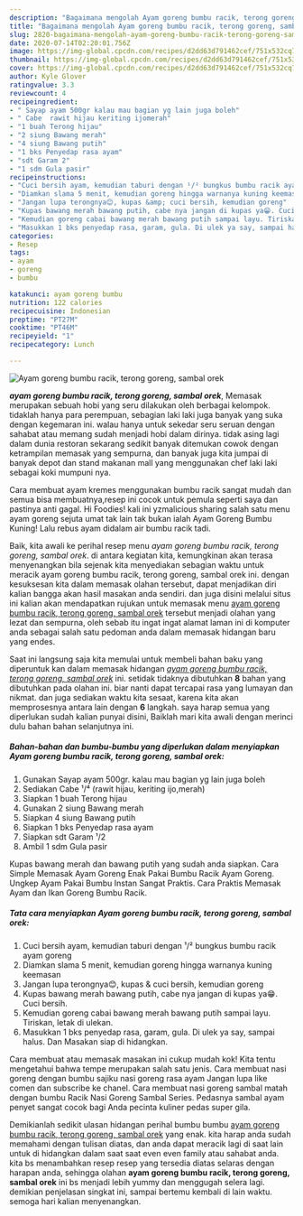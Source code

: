 ```yaml
---
description: "Bagaimana mengolah Ayam goreng bumbu racik, terong goreng, sambal orek, Bikin Ngiler"
title: "Bagaimana mengolah Ayam goreng bumbu racik, terong goreng, sambal orek, Bikin Ngiler"
slug: 2820-bagaimana-mengolah-ayam-goreng-bumbu-racik-terong-goreng-sambal-orek-bikin-ngiler
date: 2020-07-14T02:20:01.756Z
image: https://img-global.cpcdn.com/recipes/d2dd63d791462cef/751x532cq70/ayam-goreng-bumbu-racik-terong-goreng-sambal-orek-foto-resep-utama.jpg
thumbnail: https://img-global.cpcdn.com/recipes/d2dd63d791462cef/751x532cq70/ayam-goreng-bumbu-racik-terong-goreng-sambal-orek-foto-resep-utama.jpg
cover: https://img-global.cpcdn.com/recipes/d2dd63d791462cef/751x532cq70/ayam-goreng-bumbu-racik-terong-goreng-sambal-orek-foto-resep-utama.jpg
author: Kyle Glover
ratingvalue: 3.3
reviewcount: 4
recipeingredient:
- " Sayap ayam 500gr kalau mau bagian yg lain juga boleh"
- " Cabe  rawit hijau keriting ijomerah"
- "1 buah Terong hijau"
- "2 siung Bawang merah"
- "4 siung Bawang putih"
- "1 bks Penyedap rasa ayam"
- "sdt Garam 2"
- "1 sdm Gula pasir"
recipeinstructions:
- "Cuci bersih ayam, kemudian taburi dengan ¹/² bungkus bumbu racik ayam goreng"
- "Diamkan slama 5 menit, kemudian goreng hingga warnanya kuning keemasan"
- "Jangan lupa terongnya😊, kupas &amp; cuci bersih, kemudian goreng"
- "Kupas bawang merah bawang putih, cabe nya jangan di kupas ya😁. Cuci bersih."
- "Kemudian goreng cabai bawang merah bawang putih sampai layu. Tiriskan, letak di ulekan."
- "Masukkan 1 bks penyedap rasa, garam, gula. Di ulek ya say, sampai halus. Dan Masakan siap di hidangkan."
categories:
- Resep
tags:
- ayam
- goreng
- bumbu

katakunci: ayam goreng bumbu 
nutrition: 122 calories
recipecuisine: Indonesian
preptime: "PT27M"
cooktime: "PT46M"
recipeyield: "1"
recipecategory: Lunch

---
```



![Ayam goreng bumbu racik, terong goreng, sambal orek](https://img-global.cpcdn.com/recipes/d2dd63d791462cef/751x532cq70/ayam-goreng-bumbu-racik-terong-goreng-sambal-orek-foto-resep-utama.jpg)

<b><i>ayam goreng bumbu racik, terong goreng, sambal orek</i></b>, Memasak merupakan sebuah hobi yang seru dilakukan oleh berbagai kelompok. tidaklah hanya para perempuan, sebagian laki laki juga banyak yang suka dengan kegemaran ini. walau hanya untuk sekedar seru seruan dengan sahabat atau memang sudah menjadi hobi dalam dirinya. tidak asing lagi dalam dunia restoran sekarang sedikit banyak ditemukan cowok dengan ketrampilan memasak yang sempurna, dan banyak juga kita jumpai di banyak depot dan stand makanan mall yang menggunakan chef laki laki sebagai koki mumpuni nya.

Cara membuat ayam kremes menggunakan bumbu racik sangat mudah dan semua bisa membuatnya,resep ini cocok untuk pemula seperti saya dan pastinya anti gagal. Hi Foodies! kali ini yzmalicious sharing salah satu menu ayam goreng sejuta umat tak lain tak bukan ialah Ayam Goreng Bumbu Kuning! Lalu rebus ayam didalam air bumbu racik tadi.

Baik, kita awali ke perihal resep menu <i>ayam goreng bumbu racik, terong goreng, sambal orek</i>. di antara kegiatan kita, kemungkinan akan terasa menyenangkan bila sejenak kita menyediakan sebagian waktu untuk meracik ayam goreng bumbu racik, terong goreng, sambal orek ini. dengan kesuksesan kita dalam memasak olahan tersebut, dapat menjadikan diri kalian bangga akan hasil masakan anda sendiri. dan juga disini melalui situs ini kalian akan mendapatkan rujukan untuk memasak menu <u>ayam goreng bumbu racik, terong goreng, sambal orek</u> tersebut menjadi olahan yang lezat dan sempurna, oleh sebab itu ingat ingat alamat laman ini di komputer anda sebagai salah satu pedoman anda dalam memasak hidangan baru yang endes.


Saat ini langsung saja kita memulai untuk membeli bahan baku yang diperuntuk kan dalam memasak hidangan <u><i>ayam goreng bumbu racik, terong goreng, sambal orek</i></u> ini. setidak tidaknya dibutuhkan <b>8</b> bahan yang dibutuhkan pada olahan ini. biar nanti dapat tercapai rasa yang lumayan dan nikmat. dan juga sediakan waktu kita sesaat, karena kita akan memprosesnya antara lain dengan <b>6</b> langkah. saya harap semua yang diperlukan sudah kalian punyai disini, Baiklah mari kita awali dengan merinci dulu bahan bahan selanjutnya ini.

<!--inarticleads1-->

##### Bahan-bahan dan bumbu-bumbu yang diperlukan dalam menyiapkan Ayam goreng bumbu racik, terong goreng, sambal orek:

1. Gunakan  Sayap ayam 500gr. kalau mau bagian yg lain juga boleh
1. Sediakan  Cabe ¹/⁴ (rawit hijau, keriting ijo,merah)
1. Siapkan 1 buah Terong hijau
1. Gunakan 2 siung Bawang merah
1. Siapkan 4 siung Bawang putih
1. Siapkan 1 bks Penyedap rasa ayam
1. Siapkan sdt Garam ¹/2
1. Ambil 1 sdm Gula pasir


Kupas bawang merah dan bawang putih yang sudah anda siapkan. Cara Simple Memasak Ayam Goreng Enak Pakai Bumbu Racik Ayam Goreng. Ungkep Ayam Pakai Bumbu Instan Sangat Praktis. Cara Praktis Memasak Ayam dan Ikan Goreng Bumbu Racik. 

<!--inarticleads2-->

##### Tata cara menyiapkan Ayam goreng bumbu racik, terong goreng, sambal orek:

1. Cuci bersih ayam, kemudian taburi dengan ¹/² bungkus bumbu racik ayam goreng
1. Diamkan slama 5 menit, kemudian goreng hingga warnanya kuning keemasan
1. Jangan lupa terongnya😊, kupas &amp; cuci bersih, kemudian goreng
1. Kupas bawang merah bawang putih, cabe nya jangan di kupas ya😁. Cuci bersih.
1. Kemudian goreng cabai bawang merah bawang putih sampai layu. Tiriskan, letak di ulekan.
1. Masukkan 1 bks penyedap rasa, garam, gula. Di ulek ya say, sampai halus. Dan Masakan siap di hidangkan.


Cara membuat atau memasak masakan ini cukup mudah kok! Kita tentu mengetahui bahwa tempe merupakan salah satu jenis. Cara membuat nasi goreng dengan bumbu sajiku nasi goreng rasa ayam Jangan lupa like comen dan subscribe ke chanel. Cara membuat nasi goreng sambal matah dengan bumbu Racik Nasi Goreng Sambal Series. Pedasnya sambal ayam penyet sangat cocok bagi Anda pecinta kuliner pedas super gila. 

Demikianlah sedikit ulasan hidangan perihal bumbu bumbu <u>ayam goreng bumbu racik, terong goreng, sambal orek</u> yang enak. kita harap anda sudah memahami dengan tulisan diatas, dan anda dapat meracik lagi di saat lain untuk di hidangkan dalam saat saat even even family atau sahabat anda. kita bs menambahkan resep resep yang tersedia diatas selaras dengan harapan anda, sehingga olahan <b>ayam goreng bumbu racik, terong goreng, sambal orek</b> ini bs menjadi lebih yummy dan menggugah selera lagi. demikian penjelasan singkat ini, sampai bertemu kembali di lain waktu. semoga hari kalian menyenangkan.
